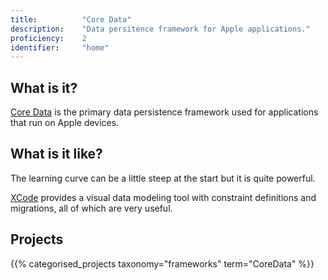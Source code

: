```yaml
---
title: 			"Core Data"
description: 	"Data persitence framework for Apple applications."
proficiency:	2
identifier:		"home"
---
```


## What is it?
[Core Data](https://developer.apple.com/reference/coredata) is the primary data persistence framework used for applications that run on Apple devices.

## What is it like?
The learning curve can be a little steep at the start but it is quite powerful. 

[XCode](https://developer.apple.com/xcode/) provides a visual data modeling tool with constraint definitions and migrations, all of which are very useful.

## Projects
{{% categorised_projects taxonomy="frameworks" term="CoreData" %}}